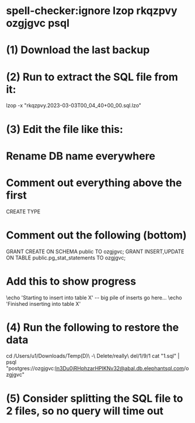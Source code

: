 # spell-checker:ignore lzop rkqzpvy ozgjgvc psql

# (1) Download the last backup

# (2) Run to extract the SQL file from it:

lzop -x "rkqzpvy.2023-03-03T00_04_40+00_00.sql.lzo"

# (3) Edit the file like this:

# Rename DB name everywhere

# Comment out everything above the first

CREATE TYPE

# Comment out the following (bottom)

GRANT CREATE ON SCHEMA public TO ozgjgvc;
GRANT INSERT,UPDATE ON TABLE public.pg_stat_statements TO ozgjgvc;

# Add this to show progress

\echo 'Starting to insert into table X'
-- big pile of inserts go here...
\echo 'Finished inserting into table X'

# (4) Run the following to restore the data

cd /Users/u1/Downloads/Temp\(D\)\ -\ Delete/really\ del/1/9/1
cat "1.sql" | psql "postgres://ozgjgvc:In3Du0jRHphzarHPIKNv32@abal.db.elephantsql.com/ozgjgvc"

# (5) Consider splitting the SQL file to 2 files, so no query will time out
